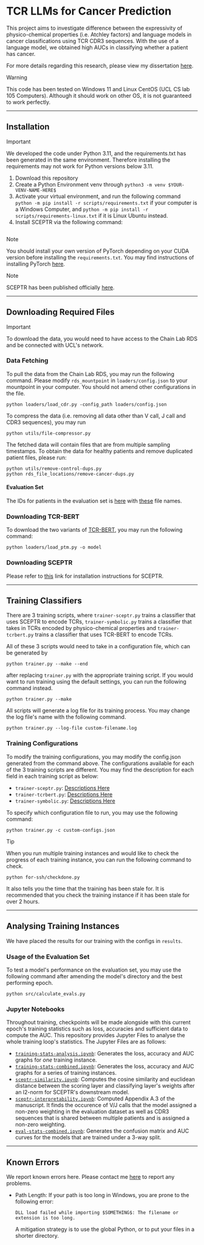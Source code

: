 # TCR LLMs for Cancer Prediction

This project aims to investigate difference between the expressivity of physico-chemical properties (i.e. Atchley factors) and language models in cancer classifications using TCR CDR3 sequences.  With the use of a language model, we obtained high AUCs in classifying whether a patient has cancer.

For more details regarding this research, please view my dissertation [here](manuscript.pdf).

> [!WARNING]
> This code has been tested on Windows 11 and Linux CentOS (UCL CS lab 105 Computers).  Although it should work on other OS, it is not guaranteed to work perfectly.

---

## Installation

> [!IMPORTANT]
> We developed the code under Python 3.11, and the requirements.txt has been generated in the same environment.  Therefore installing the requirements may not work for Python versions below 3.11.

1. Download this repository
2. Create a Python Environment venv through
   ```python3 -m venv $YOUR-VENV-NAME-HERE$```
3. Activate your virtual environment, and run the following command
   ```python -m pip install -r scripts/requirements.txt```
   if your computer is a Windows Computer, and 
   ```python -m pip install -r scripts/requirements-linux.txt```
   if it is Linux Ubuntu instead.
4. Install SCEPTR via the following command:
   ```python -m pip install sceptr

> [!NOTE]
> You should install your own version of PyTorch depending on your CUDA version before installing the `requirements.txt`.  You may find instructions of installing PyTorch [here](https://pytorch.org/).

> [!NOTE]
> SCEPTR has been published officially [here](https://arxiv.org/abs/2406.06397v1).

---

## Downloading Required Files

> [!IMPORTANT]
> To download the data, you would need to have access to the Chain Lab RDS and be connected with UCL's network.

### Data Fetching

To pull the data from the Chain Lab RDS, you may run the following command.  Please modify ```rds_mountpoint``` in ```loaders/config.json``` to your mountpoint in your computer.  You should not amend other configurations in the file.

```
python loaders/load_cdr.py -config_path loaders/config.json
```

To compress the data (i.e. removing all data other than V call, J call and CDR3 sequences), you may run

```
python utils/file-compressor.py
```

The fetched data will contain files that are from multiple sampling timestamps.  To obtain the data for healthy patients and remove duplicated patient files, please run:
```
python utils/remove-control-dups.py
python rds_file_locations/remove-cancer-dups.py
```

#### Evaluation Set

The IDs for patients in the evaluation set is [here](loaders/eval-set-ids.txt) with [these](loaders/eval-set-fnames.txt) file names.


### Downloading TCR-BERT

To download the two variants of [TCR-BERT](https://www.biorxiv.org/content/10.1101/2021.11.18.469186v1), you may run the following command:

```
python loaders/load_ptm.py -o model
```

### Downloading SCEPTR

Please refer to [this](https://pypi.org/project/sceptr/) link for installation instructions for SCEPTR.

---

## Training Classifiers

There are 3 training scripts, where `trainer-sceptr.py` trains a classifier that uses SCEPTR to encode TCRs, `trainer-symbolic.py` trains a classifier that takes in TCRs encoded by physico-chemical properties and `trainer-tcrbert.py` trains a classifier that uses TCR-BERT to encode TCRs.

All of these 3 scripts would need to take in a configuration file, which can be generated by 

```
python trainer.py --make --end
```

after replacing `trainer.py` with the appropriate training script.  If you would want to run training using the default settings, you can run the following command instead.

```
python trainer.py --make
```

All scripts will generate a log file for its training process.  You may change the log file's name with the following command.

```
python trainer.py --log-file custom-filename.log
```

### Training Configurations

To modify the training configurations, you may modify the config.json generated from the command above.  The configurations available for each of the 3 training scripts are different.  You may find the description for each field in each training script as below:

- `trainer-sceptr.py`: [Descriptions Here](instructions/sceptr-config.md)
- `trainer-tcrbert.py`: [Descriptions Here](instructions/tcrbert-config.md)
- `trainer-symbolic.py`: [Descriptions Here](instructions/symbolic-config.md)

To specify which configuration file to run, you may use the following command:

```
python trainer.py -c custom-configs.json
```

> [!TIP]
> When you run multiple training instances and would like to check the progress of each training instance, you can run the following command to check.
> 
> ```
> python for-ssh/checkdone.py
> ```
> 
> It also tells you the time that the training has been stale for.  It is recommended that you check the training instance if it has been stale for over 2 hours.

---

## Analysing Training Instances

We have placed the results for our training with the configs in `results`.

### Usage of the Evaluation Set

To test a model's performance on the evaluation set, you may use the following command after amending the model's directory and the best performing epoch.

```
python src/calculate_evals.py
```

### Jupyter Notebooks

Throughout training, checkpoints will be made alongside with this current epoch's training statistics such as loss, accuracies and sufficient data to compute the AUC.  This repository provides Jupyter Files to analyse the whole training loop's statistics.  The Jupyter Files are as follows:

- [`training-stats-analysis.ipynb`](training-stats-analysis.ipynb): Generates the loss, accuracy and AUC graphs for *one* training instance.
- [`training-stats-combined.ipynb`](training-stats-combined.ipynb): Generates the loss, accuracy and AUC graphs for a series of training instances.
- [`sceptr-similarity.ipynb`](sceptr-similarity.ipynb): Computes the cosine similarity and euclidean distance between the scoring layer and classifying layer's weights after an l2-norm for SCEPTR's downstream model.
- [`sceptr-interpretability.ipynb`](sceptr-interpretability.ipynb): Computed Appendix A.3 of the manuscript.  It finds the occurence of V/J calls that the model assigned a non-zero weighting in the evaluation dataset as well as CDR3 sequences that is shared between multiple patients and is assigned a non-zero weighting.
- [`eval-stats-combined.ipynb`](eval-stats-combined.ipynb): Generates the confusion matrix and AUC curves for the models that are trained under a 3-way split.

---

## Known Errors

We report known errors here.  Please contact me [here](mailto://rcwyuen@gmail.com) to report any problems.

- Path Length: If your path is too long in Windows, you are prone to the following error:

  ```
  DLL load failed while importing $SOMETHING$: The filename or extension is too long.
  ```

  A mitigation strategy is to use the global Python, or to put your files in a shorter directory.
